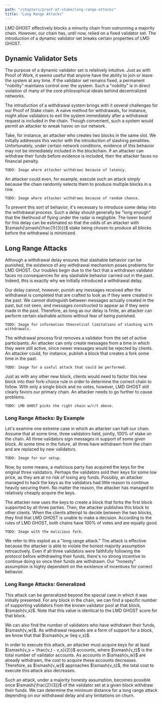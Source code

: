 ```yaml
---
path: "/chapters/proof-of-stake/long-range-attacks"
title: "Long Range Attacks"
---
```


LMD GHOST effectively blocks a minority chain from outrunning a majority chain. However, our chain has, until now, relied on a fixed validator set. The introduction of a dynamic validator set breaks certain properties of LMD GHOST.

## Dynamic Validator Sets
The purpose of a dynamic validator set is relatively intuitive. Just as with Proof of Work, it seems useful that anyone have the ability to join or leave the system at any time. If the validator set remains fixed, a permanent "nobility" maintains control over the system. Such a "nobility" is in direct violation of many of the core philosophical ideals behind decentralized networks.

The introduction of a withdrawal system brings with it several challenges for our Proof of Stake chain. A naive method for withdrawals, for instance, might allow validators to exit the system immediately after a withdrawal request is included in the chain. Though convenient, such a system would permit an attacker to wreak havoc on our network.

Take, for instance, an attacker who creates two blocks in the same slot. We initially addresses this vector with the introduction of slashing penalities. Unfortunately, under certain network conditions, evidence of this behavior may not be immediately included in the blockchain. If an attacker can withdraw their funds before evidence is included, then the attacker faces no financial penalty.

```text
TODO: Image where attacker withdraws because of latency.
```

An attacker could even, for example, execute such an attack simply because the chain randomly selects them to produce multiple blocks in a row.

```text
TODO: Image where attacker withdraws because of random chance.
```

To prevent this sort of behavior, it's necessary to introduce some delay into the withdrawal process. Such a delay should generally be "long enough" that the likelihood of flying under the radar is negligible. The lower bound for this delay can be estimated so that the odds of an attacker with $\smash{\smash{\frac{1}{3}}}$ stake being chosen to produce all blocks before the withdrawal is minimized.

## Long Range Attacks
Although a withdrawal delay ensures that slashable behavior can be punished, the existence of any withdrawal mechanism poses problems for LMD GHOST. Our troubles begin due to the fact that a withdrawn validator faces no consequences for any slashable behavior carried out in the past. Indeed, this is exactly why we initially introduced a withdrawal delay.

Our delay cannot, however, punish any messages received after the withdrawal is completed that are crafted to look as if they were created in the past. We cannot distinguish between messages actually created in the past, but not seen, and messages constructed to appear as if they were made in the past. Therefore, as long as our delay is finite, an attacker can perform certain slashable actions without fear of being punished.

```text
TODO: Image for information theoretical limitations of slashing with withdrawals.
```

The withdrawal process first removes a validator from the set of active participants. An attacker can only create messages from a time in which they were still active, since newer messages would be rejected by clients. An attacker could, for instance, publish a block that creates a fork some time in the past.

```text
TODO: Image for a useful attack that could be performed.
```

Just as with any other new block, clients would need to factor this new block into their fork-choice rule in order to determine the correct chain to follow. With only a single block and no votes, however, LMD GHOST still clearly favors our primary chain. An attacker needs to go further to cause problems.

```text
TODO: LMD GHOST picks the right chain w/r/t above.
```

### Long Range Attacks: By Example
Let's examine one extreme case in which an attacker can halt our chain. Assume that at some time, three validators held, jointly, 100% of stake on the chain. All three validators sign messages in support of some given block. At some time in the future, all three have withdrawn from the chain and are replaced by new validators.

```text
TODO: Image for our setup.
```

Now, by some means, a malicious party has acquired the keys for the original three validators. Perhaps the validators sold their keys for some low price, as they are at no risk of losing any funds. Possibly, an attacker managed to hack the keys as the validators had little reason to continue heavily securing them. No matter the reason, the attacker has managed to relatively cheaply acquire the keys.

The attacker now uses the keys to create a block that forks the first block supported by all three parties. Then, the attacker publishes this block to other clients. When the clients attempt to decide between the two blocks, they find that LMD GHOST is unable to make a decision. According to the rules of LMD GHOST, both chains have 100% of votes and are equally good.

```text
TODO: Image with the malicious fork.
```

We refer to this exploit as a "long range attack." The attack is effective because the attacker is able to violate the honest majority assumption retroactively. Even if all three validators were faithfully following the protocol before withdrawing their funds, there's no strong incentive to continue doing so once their funds are withdrawn. Our "honesty" assumption is highly dependent on the existence of incentives for correct behavior.

### Long Range Attacks: Generalized
This attack can be generalized beyond the special case in which it was initially presented. For any block in the chain, we can find a specific number of supporting validators from the known validator pool at that block, $\smash{v_s}$. Note that this value is identical to the LMD GHOST score for that block.

We can also find the number of validators who have withdrawn their funds, $\smash{v_w}$. As withdrawal requests are a form of support for a block, we know that  that $\smash{v_w \leq v_s}$.

In order to execute this attack, an attacker must acquire keys for at least $\smash{v_s + \frac{v_t - v_s}{2}}$ accounts, where $\smash{v_t}$ is the total number of validator accounts. As accounts in $\smash{v_w}$ are already withdrawn, the cost to acquire these accounts decreases. Therefore, as $\smash{v_w}$ approaches $\smash{v_s}$, the total cost to execute this attack also decreases.

Such an attack, under a majority honesty assumption, becomes possible once $\smash{\frac{2}{3}}$ of the validator set at a given block withdraw their funds. We can determine the minimum distance for a long range attack depending on our withdrawal delay and any limitations on churn.
